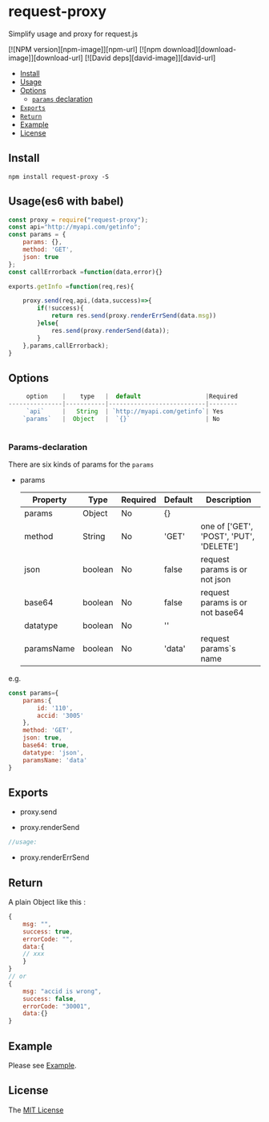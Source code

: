 # request-proxy

Simplify usage and proxy for request.js

[![NPM version][npm-image]][npm-url]
[![npm download][download-image]][download-url]
[![David deps][david-image]][david-url]

- [Install](#install)
- [Usage](#usage)
- [Options](#options)
	- [`params` declaration](#params-declaration)
- [`Exports`](#exports)
- [`Return`](#return)
- [Example](#example)
- [License](#license)

## Install

```
npm install request-proxy -S
```

## Usage(es6 with babel)
```js
const proxy = require("request-proxy");
const api="http://myapi.com/getinfo";
const params = {
	params: {},
	method: 'GET',
	json: true
};
const callErrorback =function(data,error){}

exports.getInfo =function(req,res){

	proxy.send(req,api,(data,success)=>{
		if(!success){
			return res.send(proxy.renderErrSend(data.msg))
		}else{
			res.send(proxy.renderSend(data));
		}
	},params,callErrorback);
}

```	
## Options
```js
     option    |    type   |  default                  |Required
---------------|-----------|---------------------------|--------
     `api`     |   String  | `http://myapi.com/getinfo`| Yes
    `params`   |  Object   |  `{}`                     | No
						   
```
### Params-declaration

There are six kinds of params for the `params`

- params

  Property  | Type    | Required | Default | Description
  ----------|---------|----------|---------|------------
  params    | Object  | No       | {}      |
  method    | String  | No       | 'GET'   | one of ['GET', 'POST', 'PUT', 'DELETE']
  json      | boolean | No       | false   | request params is or not json 
  base64    | boolean | No       | false   | request params is or not base64 
  datatype  | boolean | No       | ''      |
  paramsName| boolean | No       | 'data'  | request params`s name

e.g.
```js
const params={
	params:{
		id: '110',
		accid: '3005'
	},
	method: 'GET',
	json: true,
	base64: true,
	datatype: 'json',
	paramsName: 'data'
}
```

## Exports

- proxy.send

- proxy.renderSend

```js
//usage:


```

- proxy.renderErrSend


## Return

A plain Object like this :

```js
{
	msg: "",
	success: true,
	errorCode: "",
	data:{
	// xxx
	}
}
// or
{
	msg: "accid is wrong",
	success: false,
	errorCode: "30001",
	data:{}
}
```

## Example 

Please see [Example](example/).

## License

The [MIT License](LICENSE)




 
 
 
 
 
 
 
 
 
 
 
 
 
 
 
 
 
 
 
 
 
 
 
 
 
 

